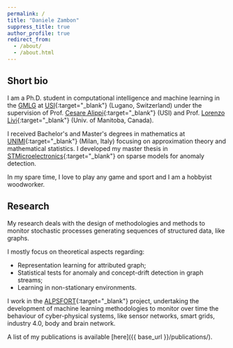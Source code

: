 ```yaml
---
permalink: /
title: "Daniele Zambon"
suppress_title: true
author_profile: true
redirect_from: 
  - /about/
  - /about.html
---
```



## Short bio

I am a Ph.D. student in computational intelligence and machine learning in the [GMLG](https://gmlg.ch) at [USI](http://inf.usi.ch){:target="_blank"} (Lugano, Switzerland) under the supervision of Prof. [Cesare Alippi](http://home.deib.polimi.it/alippi/){:target="_blank"} (USI) and Prof. [Lorenzo Livi](https://sites.google.com/site/lorenzlivi/){:target="_blank"} (Univ. of Manitoba, Canada).

I received Bachelor's and Master's degrees in mathematics at [UNIMI](http://unimi.it){:target="_blank"} (Milan, Italy) focusing on approximation theory and mathematical statistics. I developed my master thesis in [STMicroelectronics](https://www.st.com){:target="_blank"} on sparse models for anomaly detection.

In my spare time, I love to play any game and sport and I am a hobbyist woodworker.

## Research

My research deals with the design of methodologies and methods to monitor stochastic processes generating sequences of structured data, like graphs.

I mostly focus on theoretical aspects regarding:
- Representation learning for attributed graph;
- Statistical tests for anomaly and concept-drift detection in graph streams;
- Learning in non-stationary environments.

I work in the [ALPSFORT](https://search.usi.ch/en/projects/947/alpsfort-a-learning-graph-based-framework-for-cyber-physical-systems){:target="_blank"} project, undertaking the development of machine learning methodologies to monitor over time the behaviour of cyber-physical systems, like sensor networks, smart grids, industry 4.0, body and brain network.

A list of my publications is available [here]({{ base_url }}/publications/).
